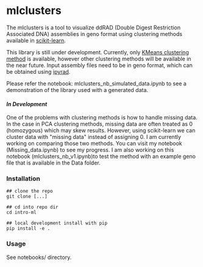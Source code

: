 # mlclusters

The mlclusters is a tool to visualize ddRAD (Double Digest Restriction Associated DNA) assemblies in geno format using clustering methods available in [scikit-learn](http://scikit-learn.org/stable/index.html). 

This library is still under development. Currently, only [KMeans clustering method](http://scikit-learn.org/stable/modules/generated/sklearn.cluster.KMeans.html) is available, however other clustering methods will be available in the near future. Input assembly files need to be in geno format, which can be obtained using [ipyrad](http://ipyrad.readthedocs.io/outline.html).

Please refer the notebook: mlclusters_nb_simulated_data.ipynb to see a demonstration of the library used with a generated data. 

#### _In Development_

One of the problems with clustering methods is how to handle missing data. In the case in PCA clustering methods, missing data are often treated as 0 (homozygous) which may skew results. However, using scikit-learn we can cluster data with "missing data" instead of assigning 0. I am currently working on comparing those two methods. You can visit my notebook (Missing_data.ipynb) to see my progress.
I am also working on this notebook (mlclusters_nb_v1.ipynb)to test the method with an example geno file that is available in the Data folder.


### Installation

```
## clone the repo 
git clone [...]  

## cd into repo dir 
cd intro-ml  

## local development install with pip 
pip install -e . 
```

### Usage

See notebooks/ directory.
